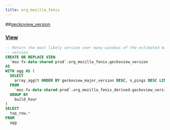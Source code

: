 ```yaml
---
title: org_mozilla_fenix
---
```


##[geckoview_version](https://github.com/mozilla/bigquery-etl/blob/master/sql/moz-fx-data-shared-prod/org_mozilla_fenix/geckoview_version)
### [View](https://github.com/mozilla/bigquery-etl/blob/master/sql/moz-fx-data-shared-prod/org_mozilla_fenix/geckoview_version/view.sql)

~~~~sql
-- Return the most likely version over many windows of the estimated major
-- version
CREATE OR REPLACE VIEW
  `moz-fx-data-shared-prod`.org_mozilla_fenix.geckoview_version
AS
WITH agg AS (
  SELECT
    array_agg(t ORDER BY geckoview_major_version DESC, n_pings DESC LIMIT 1)[offset(0)] AS top_row
  FROM
    `moz-fx-data-shared-prod`.org_mozilla_fenix_derived.geckoview_version_v1 t
  GROUP BY
    build_hour
)
SELECT
  top_row.*
FROM
  agg
~~~~
